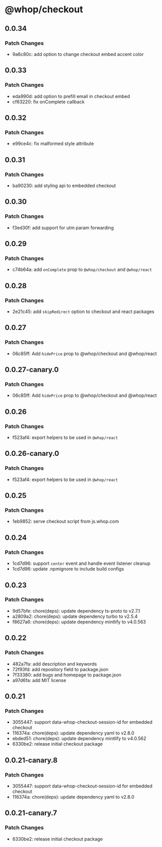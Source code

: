 # @whop/checkout

## 0.0.34

### Patch Changes

- 9a6c80c: add option to change checkout embed accent color

## 0.0.33

### Patch Changes

- eda990d: add option to prefill email in checkout embed
- cf63220: fix onComplete callback

## 0.0.32

### Patch Changes

- e99ce4c: fix malformed style attribute

## 0.0.31

### Patch Changes

- ba90230: add styling api to embedded checkout

## 0.0.30

### Patch Changes

- f3ed30f: add support for utm param forwarding

## 0.0.29

### Patch Changes

- c74b64a: add `onComplete` prop to `@whop/checkout` and `@whop/react`

## 0.0.28

### Patch Changes

- 2e21c45: add `skipRedirect` option to checkout and react packages

## 0.0.27

### Patch Changes

- 06c85ff: Add `hidePrice` prop to @whop/checkout and @whop/react

## 0.0.27-canary.0

### Patch Changes

- 06c85ff: Add `hidePrice` prop to @whop/checkout and @whop/react

## 0.0.26

### Patch Changes

- f523af4: export helpers to be used in `@whop/react`

## 0.0.26-canary.0

### Patch Changes

- f523af4: export helpers to be used in `@whop/react`

## 0.0.25

### Patch Changes

- 1eb9852: serve checkout script from js.whop.com

## 0.0.24

### Patch Changes

- 1cd7d96: support `center` event and handle event listener cleanup
- 1cd7d96: update .npmignore to include build configs

## 0.0.23

### Patch Changes

- 9d57bfe: chore(deps): update dependency ts-proto to v2.7.1
- a2809a2: chore(deps): update dependency turbo to v2.5.4
- f8627a6: chore(deps): update dependency mintlify to v4.0.563

## 0.0.22

### Patch Changes

- 482a7fa: add description and keywords
- 72f93fd: add repository field to package.json
- 7f33380: add bugs and homepage to package.json
- a97d6fa: add MIT license

## 0.0.21

### Patch Changes

- 3055447: support data-whop-checkout-session-id for embedded checkout
- 116374a: chore(deps): update dependency yaml to v2.8.0
- ebded51: chore(deps): update dependency mintlify to v4.0.562
- 6330be2: release initial checkout package

## 0.0.21-canary.8

### Patch Changes

- 3055447: support data-whop-checkout-session-id for embedded checkout
- 116374a: chore(deps): update dependency yaml to v2.8.0

## 0.0.21-canary.7

### Patch Changes

- 6330be2: release initial checkout package
